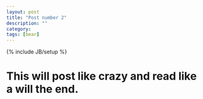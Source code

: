 ```yaml
---
layout: post
title: "Post number 2"
description: ""
category: 
tags: [bear]
---
```

{% include JB/setup %}
# This will post like crazy and read like a will the end.